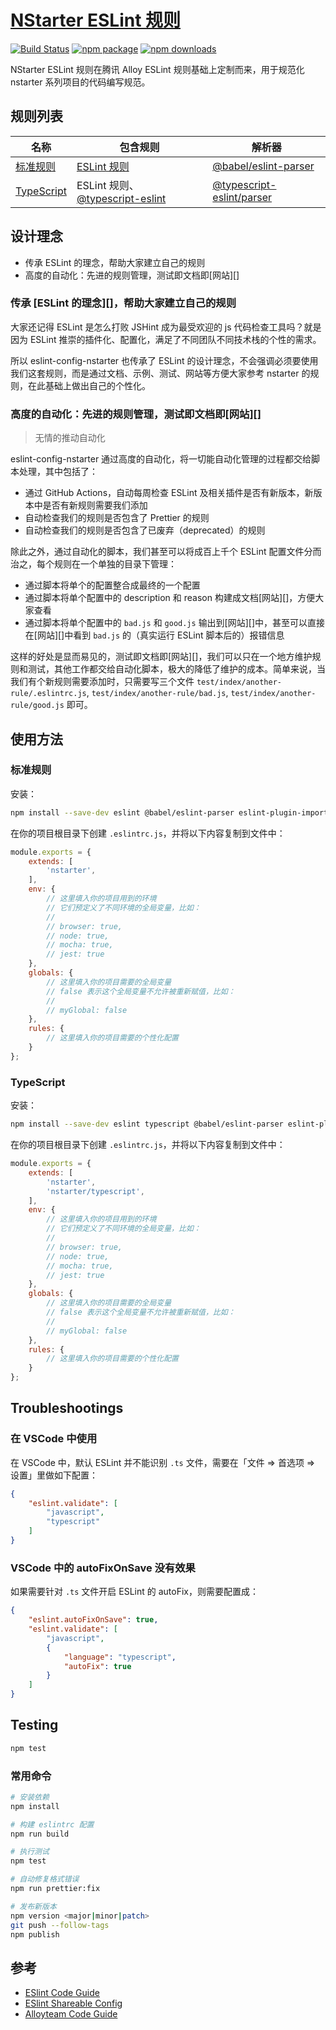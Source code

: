 # [NStarter ESLint 规则](https://jiandaoyun.github.io/nstarter-eslint-config/)

[![Build Status](https://img.shields.io/travis/jiandaoyun/nstarter-eslint-config.svg)](https://travis-ci.org/jiandaoyun/nstarter-eslint-config) [![npm package](https://img.shields.io/npm/v/eslint-config-nstarter.svg)](https://www.npmjs.org/package/eslint-config-nstarter) [![npm downloads](http://img.shields.io/npm/dm/eslint-config-nstarter.svg)](https://www.npmjs.org/package/eslint-config-nstarter) 

NStarter ESLint 规则在腾讯 Alloy ESLint 规则基础上定制而来，用于规范化 nstarter 系列项目的代码编写规范。

## 规则列表

| 名称 | 包含规则 | 解析器 |
| --- | --- | --- |
| [标准规则](#标准规则) | [ESLint 规则][] | [@babel/eslint-parser][] |
| [TypeScript](#typescript) | ESLint 规则、[@typescript-eslint][] |[@typescript-eslint/parser][] |

[@babel/eslint-parser]: https://github.com/babel/babel-eslint
[@typescript-eslint/parser]: https://github.com/typescript-eslint/typescript-eslint/tree/master/packages/parser
[ESLint 规则]: https://eslint.org/docs/rules/
[@typescript-eslint]: https://github.com/typescript-eslint/typescript-eslint/tree/master/packages/eslint-plugin#supported-rules

## 设计理念

- 传承 ESLint 的理念，帮助大家建立自己的规则
- 高度的自动化：先进的规则管理，测试即文档即[网站][]


### 传承 [ESLint 的理念][]，帮助大家建立自己的规则

大家还记得 ESLint 是怎么打败 JSHint 成为最受欢迎的 js 代码检查工具吗？就是因为 ESLint 推崇的插件化、配置化，满足了不同团队不同技术栈的个性的需求。

所以 eslint-config-nstarter 也传承了 ESLint 的设计理念，不会强调必须要使用我们这套规则，而是通过文档、示例、测试、网站等方便大家参考 nstarter 的规则，在此基础上做出自己的个性化。


### 高度的自动化：先进的规则管理，测试即文档即[网站][]

> 无情的推动自动化

eslint-config-nstarter 通过高度的自动化，将一切能自动化管理的过程都交给脚本处理，其中包括了：

- 通过 GitHub Actions，自动每周检查 ESLint 及相关插件是否有新版本，新版本中是否有新规则需要我们添加
- 自动检查我们的规则是否包含了 Prettier 的规则
- 自动检查我们的规则是否包含了已废弃（deprecated）的规则

除此之外，通过自动化的脚本，我们甚至可以将成百上千个 ESLint 配置文件分而治之，每个规则在一个单独的目录下管理：

- 通过脚本将单个的配置整合成最终的一个配置
- 通过脚本将单个配置中的 description 和 reason 构建成文档[网站][]，方便大家查看
- 通过脚本将单个配置中的 `bad.js` 和 `good.js` 输出到[网站][]中，甚至可以直接在[网站][]中看到 `bad.js` 的（真实运行 ESLint 脚本后的）报错信息

这样的好处是显而易见的，测试即文档即[网站][]，我们可以只在一个地方维护规则和测试，其他工作都交给自动化脚本，极大的降低了维护的成本。简单来说，当我们有个新规则需要添加时，只需要写三个文件 `test/index/another-rule/.eslintrc.js`, `test/index/another-rule/bad.js`, `test/index/another-rule/good.js` 即可。


## 使用方法

### 标准规则

安装：

```bash
npm install --save-dev eslint @babel/eslint-parser eslint-plugin-import eslint-config-nstarter
```

在你的项目根目录下创建 `.eslintrc.js`，并将以下内容复制到文件中：

```js
module.exports = {
    extends: [
        'nstarter',
    ],
    env: {
        // 这里填入你的项目用到的环境
        // 它们预定义了不同环境的全局变量，比如：
        //
        // browser: true,
        // node: true,
        // mocha: true,
        // jest: true
    },
    globals: {
        // 这里填入你的项目需要的全局变量
        // false 表示这个全局变量不允许被重新赋值，比如：
        //
        // myGlobal: false
    },
    rules: {
        // 这里填入你的项目需要的个性化配置
    }
};
```

### TypeScript

安装：

```bash
npm install --save-dev eslint typescript @babel/eslint-parser eslint-plugin-import @typescript-eslint/parser @typescript-eslint/eslint-plugin eslint-config-nstarter
```

在你的项目根目录下创建 `.eslintrc.js`，并将以下内容复制到文件中：

```js
module.exports = {
    extends: [
        'nstarter',
        'nstarter/typescript',
    ],
    env: {
        // 这里填入你的项目用到的环境
        // 它们预定义了不同环境的全局变量，比如：
        //
        // browser: true,
        // node: true,
        // mocha: true,
        // jest: true
    },
    globals: {
        // 这里填入你的项目需要的全局变量
        // false 表示这个全局变量不允许被重新赋值，比如：
        //
        // myGlobal: false
    },
    rules: {
        // 这里填入你的项目需要的个性化配置
    }
};
```

## Troubleshootings

### 在 VSCode 中使用

在 VSCode 中，默认 ESLint 并不能识别 `.ts` 文件，需要在「文件 => 首选项 => 设置」里做如下配置：

```json
{
    "eslint.validate": [
        "javascript",
        "typescript"
    ]
}
```

### VSCode 中的 autoFixOnSave 没有效果

如果需要针对 `.ts` 文件开启 ESLint 的 autoFix，则需要配置成：

```json
{
    "eslint.autoFixOnSave": true,
    "eslint.validate": [
        "javascript",
        {
            "language": "typescript",
            "autoFix": true
        }
    ]
}
```

## Testing

```bash
npm test
```

### 常用命令

```bash
# 安装依赖
npm install

# 构建 eslintrc 配置
npm run build

# 执行测试
npm test

# 自动修复格式错误
npm run prettier:fix

# 发布新版本
npm version <major|minor|patch>
git push --follow-tags
npm publish
```

## 参考

- [ESlint Code Guide](http://eslint.org/docs/user-guide/configuring)
- [ESlint Shareable Config](http://eslint.org/docs/developer-guide/shareable-configs)
- [Alloyteam Code Guide](http://alloyteam.github.io/CodeGuide)
